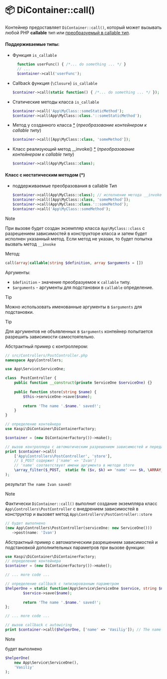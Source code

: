 # 📦 DiContainer::call()

Контейнер предоставляет `DiContainer::call()`, который может вызывать любой PHP **callable** тип
или [преобразуемый в callable тип](#класс-с-нестатическим-методом-).

#### Поддерживаемые типы:
- Функция `is_callable`
  ```php
    function userFunc() { /*... do something ... */ }
    // ...
    $container->call('userFunc');
  ```
- Callback функция (`\Closure`) `is_callable`
    ```php
    $container->call(static function() { /*... do something ... */ });
    ```
- Статические методы класса `is_callable`
  ```php
  $container->call('App\MyClass::someStaticMethod');
  $container->call(App\MyClass::class.'::someStaticMethod');
  ```
- Метод у созданного класса [*](#класс-с-нестатическим-методом-) (_преобразование контейнером к callable типу_)
  ```php
  $container->call([App\MyClass::class, 'someMethod']);
  ```
- Класс реализующий метод __invoke() [*](#класс-с-нестатическим-методом-) (_преобразование контейнером к callable типу_)
  ```php
  $container->call(App\MyClass::class);
  ```
#### Класс с нестатическим методом (*)

- поддерживаемые преобразования в callable Тип
  ```php
  $container->call(App\MyClass::class); // исполнение метода __invoke
  $container->call([App\MyClass::class, 'someMethod']);
  $container->call(App\MyClass::class.'::someMethod');
  $container->call('App\MyClass::someMethod');
  ```

> [!NOTE]
> При вызове будет создан экземпляр класса `App\MyClass::class` с разрешением
> зависимостей в конструкторе класса и затем будет исполнен указанный метод. Если метод
> не указан, то будет попытка вызвать метод `__invoke` 


Метод:
```php
call(array|callable|string $definition, array $arguments = [])
```
Аргументы:
- `$definition` - значение преобразуемое к `callable` типу.
- `$arguments` - аргументы для подстановки в `callable` определение.

> [!TIP]
> Можно использовать именованные аргументы в `$arguments`
> для подстановки.

> [!TIP]
> Для аргументов не объявленных в `$arguments` контейнер попытается разрешить зависимости самостоятельно.

Абстрактный пример с контроллером:
```php
// src/Controllers/PostController.php
namespace App\Controllers;

use App\Service\ServiceOne;

class  PostController {
    public function __construct(private ServiceOne $serviceOne) {}
    
    public function store(string $name) {
        $this->serviceOne->save($name);
        
        return 'The name '.$name.' saved!';
    }
}
```

```php
// определение контейнера
use Kaspi\DiContainer\DiContainerFactory;

$container = (new DiContainerFactory())->make();

// вызов контроллера с автоматическим разрешением зависимостей и передачей аргументов
print $container->call(
    ['App\Controllers\PostController', 'store'],
    // $_POST содержит ['name' => 'Ivan']
    // 'name' соответствует имени аргумента в методе store
    \array_filter($_POST,  static fn ($v, $k) => 'name' === $k, \ARRAY_FILTER_USE_BOTH)
);
```
результат
`The name Ivan saved!`

> [!NOTE]
> Фактически `DiContainer::call()` выполнит создание экземпляра класс `App\Controllers\PostController` с внедрением зависимостей в конструктор
> и вызовет метод `App\Controllers\PostController::store`
> ```php
> // будет выполнено
> (new App\Controllers\PostController(serviceOne: new ServiceOne()))
>    ->post(name: 'Ivan')
> ```

Абстрактный пример с автоматическим разрешением зависимостей
и подстановкой дополнительных параметров при вызове функции:

```php
use Kaspi\DiContainer\DiContainerFactory;
// определение контейнера
$container = (new DiContainerFactory())->make();

// ... more code ...

// определение callback с типизированным параметром
$helperOne = static function(App\Service\ServiceOne $service, string $name) {
        $service->save($name);
        
        return 'The name '.$name.' saved!';
};

// ... more code ...

// вызов callback с autowiring
print $container->call($helperOne, ['name' => 'Vasiliy']); // The name Vasiliy saved! 
```
> [!NOTE]
> будет выполнено
> ```php
> $helperOne(
>     new App\Service\ServiceOne(),
>     'Vasiliy'
> );
> ```
